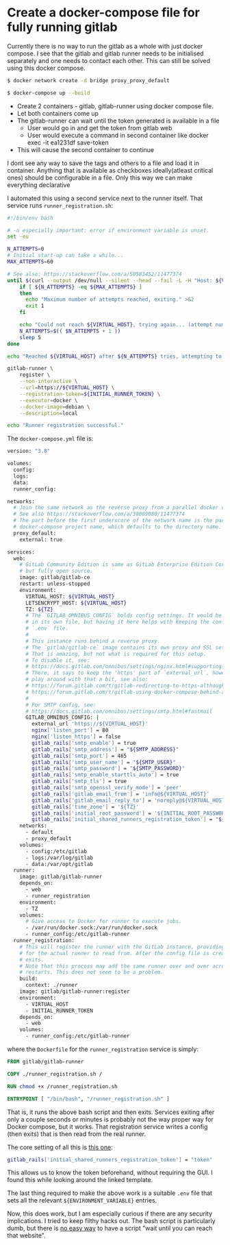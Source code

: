 # Create a docker-compose file for fully running gitlab

Currently there is no way to run the gitlab as a whole with just docker compose. I see that the gitlab and gitlab runner needs to be initialised separately and one needs to contact each other. This can still be solved using this docker compose.



```bash
$ docker network create -d bridge proxy_proxy_default
```





```bash
$ docker-compose up --build
```



* Create 2 containers - gitlab, gitlab-runner using docker compose file.
* Let both containers come up
* The gitlab-runner can wait until the token generated is available in a file
    * User would go in and get the token from gitlab web
    * User would execute a command in second container like
      docker exec -it ea1231df save-token 
* This will cause the second container to continue

I dont see any way to save the tags and others to a file and load it in container. Anything that is available as checkboxes ideally(atleast critical ones) should be configurable in a file. Only this way we can make everything declarative






I automated this using a second service next to the runner itself. That service runs `runner_registration.sh`:

```sh
#!/bin/env bash

# -u especially important: error if environment variable is unset.
set -eu

N_ATTEMPTS=0
# Initial start-up can take a while...
MAX_ATTEMPTS=60

# See also: https://stackoverflow.com/a/50583452/11477374
until $(curl --output /dev/null --silent --head --fail -L -H "Host: ${VIRTUAL_HOST}" ${VIRTUAL_HOST}); do
    if [ ${N_ATTEMPTS} -eq ${MAX_ATTEMPTS} ]
    then
      echo "Maximum number of attempts reached, exiting." >&2
      exit 1
    fi

    echo "Could not reach ${VIRTUAL_HOST}, trying again... (attempt number ${N_ATTEMPTS})"
    N_ATTEMPTS=$(( $N_ATTEMPTS + 1 ))
    sleep 5
done

echo "Reached ${VIRTUAL_HOST} after ${N_ATTEMPTS} tries, attempting to register runner."

gitlab-runner \
    register \
    --non-interactive \
    --url=https://${VIRTUAL_HOST} \
    --registration-token=${INITIAL_RUNNER_TOKEN} \
    --executor=docker \
    --docker-image=debian \
    --description=local

echo "Runner registration successful."
```

The `docker-compose.yml` file is:

```sh
version: "3.8"

volumes:
  config:
  logs:
  data:
  runner_config:

networks:
  # Join the same network as the reverse proxy from a parallel docker compose.
  # See also https://stackoverflow.com/a/38089080/11477374
  # The part before the first underscore of the network name is the parallel
  # docker-compose project name, which defaults to the directory name.
  proxy_default:
    external: true

services:
  web:
    # GitLab Community Edition is same as GitLab Enterprise Edition Core,
    # but fully open source.
    image: gitlab/gitlab-ce
    restart: unless-stopped
    environment:
      VIRTUAL_HOST: ${VIRTUAL_HOST}
      LETSENCRYPT_HOST: ${VIRTUAL_HOST}
      TZ: ${TZ}
      # The `GITLAB_OMNIBUS_CONFIG` holds config settings. It would be nicer to have it
      # in its own file, but having it here helps with keeping the config DRY, using the
      # `.env` file.
      #
      # This instance runs behind a reverse proxy.
      # The `gitlab/gitlab-ce` image contains its own proxy and SSL setup.
      # That is amazing, but not what is required for this setup.
      # To disable it, see:
      # https://docs.gitlab.com/omnibus/settings/nginx.html#supporting-proxied-ssl
      # There, it says to keep the 'https' part of `external_url`, however I had to
      # play around with that a bit, see also:
      # https://forum.gitlab.com/t/gitlab-redirecting-to-https-although-it-is-disabled/18616
      # https://forum.gitlab.com/t/gitlab-using-docker-compose-behind-a-nginx-reverse-proxy/26148
      #
      # For SMTP config, see:
      # https://docs.gitlab.com/omnibus/settings/smtp.html#fastmail
      GITLAB_OMNIBUS_CONFIG: |
        external_url 'https://${VIRTUAL_HOST}'
        nginx['listen_port'] = 80
        nginx['listen_https'] = false
        gitlab_rails['smtp_enable'] = true
        gitlab_rails['smtp_address'] = "${SMTP_ADDRESS}"
        gitlab_rails['smtp_port'] = 465
        gitlab_rails['smtp_user_name'] = "${SMTP_USER}"
        gitlab_rails['smtp_password'] = "${SMTP_PASSWORD}"
        gitlab_rails['smtp_enable_starttls_auto'] = true
        gitlab_rails['smtp_tls'] = true
        gitlab_rails['smtp_openssl_verify_mode'] = 'peer'
        gitlab_rails['gitlab_email_from'] = 'info@${VIRTUAL_HOST}'
        gitlab_rails['gitlab_email_reply_to'] = 'noreply@${VIRTUAL_HOST}'
        gitlab_rails['time_zone'] = '${TZ}'
        gitlab_rails['initial_root_password'] = '${INITIAL_ROOT_PASSWORD}'
        gitlab_rails['initial_shared_runners_registration_token'] = "${INITIAL_RUNNER_TOKEN}"
    networks:
      - default
      - proxy_default
    volumes:
      - config:/etc/gitlab
      - logs:/var/log/gitlab
      - data:/var/opt/gitlab
  runner:
    image: gitlab/gitlab-runner
    depends_on:
      - web
      - runner_registration
    environment:
      - TZ
    volumes:
      # Give access to Docker for runner to execute jobs.
      - /var/run/docker.sock:/var/run/docker.sock
      - runner_config:/etc/gitlab-runner
  runner_registration:
    # This will register the runner with the GitLab instance, providing a config file
    # for the actual runner to read from. After the config file is created, this service
    # exits.
    # Note that this process may add the same runner over and over across docker-compose
    # restarts. This does not seem to be a problem.
    build:
      context: ./runner
    image: gitlab/gitlab-runner:register
    environment:
      - VIRTUAL_HOST
      - INITIAL_RUNNER_TOKEN
    depends_on:
      - web
    volumes:
      - runner_config:/etc/gitlab-runner
```

where the `Dockerfile` for the `runner_registration` service is simply:

```dockerfile
FROM gitlab/gitlab-runner

COPY ./runner_registration.sh /

RUN chmod +x /runner_registration.sh

ENTRYPOINT [ "/bin/bash", "/runner_registration.sh" ]
```

That is, it runs the above bash script and then exits. Services exiting after only a couple seconds or minutes is probably not the way proper way for Docker compose, but it works. That registration service writes a config (then exits) that is then read from the real runner.

The core setting of all this is [this one](https://gitlab.com/gitlab-org/omnibus-gitlab/-/blob/73718929efdee31e2d1c70047d762144c09409c3/files/gitlab-config-template/gitlab.rb.template#L604):

```sh
gitlab_rails['initial_shared_runners_registration_token'] = "token"
```

This allows us to know the token beforehand, without requiring the GUI. I found this while looking around the linked template.

The last thing required to make the above work is a suitable `.env` file that sets all the relevant `${ENVIRONMENT_VARIABLE}` entries.

Now, this does work, but I am especially curious if there are any security implications. I tried to keep filthy hacks out. The bash script is particularly dumb, but there is [no easy way](https://docs.docker.com/compose/startup-order/) to have a script "wait until you can reach that website".